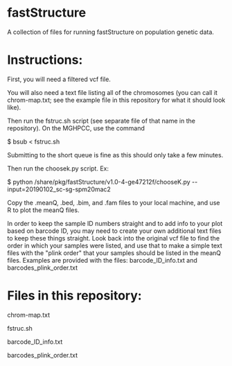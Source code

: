 # fastStructure
A collection of files for running fastStructure on population genetic data.

# Instructions:

First, you will need a filtered vcf file.

You will also need a text file listing all of the chromosomes (you can call it chrom-map.txt; see the example file in this repository for what it should look like).

Then run the fstruc.sh script (see separate file of that name in the repository). 
On the MGHPCC, use the command

$ bsub < fstruc.sh

Submitting to the short queue is fine as this should only take a few minutes.

Then run the choosek.py script.
Ex:

$ python /share/pkg/fastStructure/v1.0-4-ge47212f/chooseK.py --input=20190102_sc-sg-spm20mac2 

Copy the .meanQ, .bed, .bim, and .fam files to your local machine, and use R to plot the meanQ files. 

In order to keep the sample ID numbers straight and to add info to your plot based on barcode ID, you may need to create your own additional text files to keep these things straight. Look back into the original vcf file to find the order in which your samples were listed, and use that to make a simple text files with the "plink order" that your samples should be listed in the meanQ files. 
Examples are provided with the files:
barcode_ID_info.txt
and
barcodes_plink_order.txt



# Files in this repository:

chrom-map.txt

fstruc.sh

barcode_ID_info.txt

barcodes_plink_order.txt

